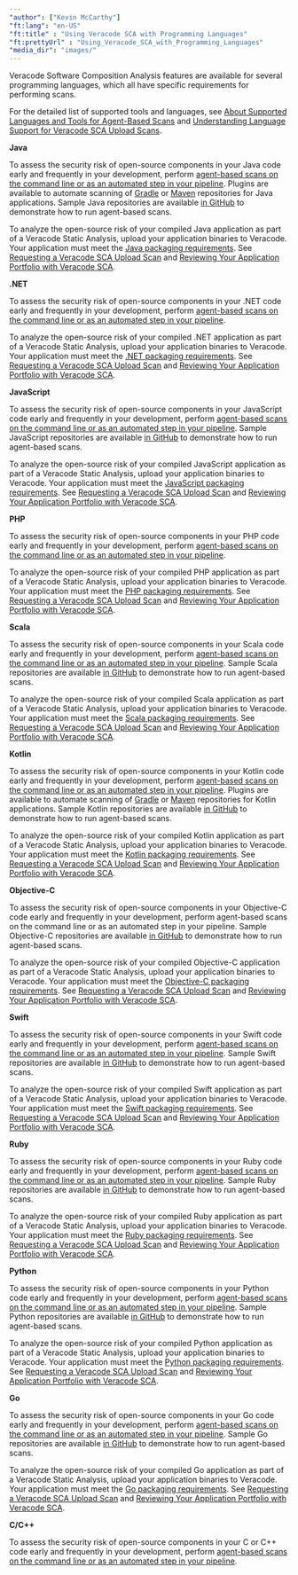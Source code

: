```yaml
---
"author": ["Kevin McCarthy"]
"ft:lang": "en-US"
"ft:title" : "Using Veracode SCA with Programming Languages"
"ft:prettyUrl" : "Using_Veracode_SCA_with_Programming_Languages"
"media_dir": "images/"
---
```


Veracode Software Composition Analysis features are available for several programming languages, which all have specific requirements for performing scans.

For the detailed list of supported tools and languages, see [About Supported Languages and Tools for Agent-Based Scans](https://docs.veracode.com/r/c_sc_supported_lang) and [Understanding Language Support for Veracode SCA Upload Scans](https://docs.veracode.com/r/c_sca_upload_support).

**Java**

To assess the security risk of open-source components in your Java code early and frequently in your development, perform [agent-based scans on the command line or as an automated step in your pipeline](https://docs.veracode.com/r/c_sc_java). Plugins are available to automate scanning of [Gradle](https://docs.veracode.com/r/t_sc_gradle) or [Maven](https://docs.veracode.com/r/t_sc_maven) repositories for Java applications. Sample Java repositories are available [in GitHub](https://github.com/srcclr?language=java) to demonstrate how to run agent-based scans.

To analyze the open-source risk of your compiled Java application as part of a Veracode Static Analysis, upload your application binaries to Veracode. Your application must meet the [Java packaging requirements](https://docs.veracode.com/r/compilation_java). See [Requesting a Veracode SCA Upload Scan](https://docs.veracode.com/r/t_sca_standalone_upload) and [Reviewing Your Application Portfolio with Veracode SCA](https://docs.veracode.com/r/Reviewing_Your_Application_Portfolio_with_Veracode_SCA).

**.NET**

To assess the security risk of open-source components in your .NET code early and frequently in your development, perform [agent-based scans on the command line or as an automated step in your pipeline](https://docs.veracode.com/r/c_sc_net).

To analyze the open-source risk of your compiled .NET application as part of a Veracode Static Analysis, upload your application binaries to Veracode. Your application must meet the [.NET packaging requirements](https://docs.veracode.com/r/compilation_net). See [Requesting a Veracode SCA Upload Scan](https://docs.veracode.com/r/t_sca_standalone_upload) and [Reviewing Your Application Portfolio with Veracode SCA](https://docs.veracode.com/r/Reviewing_Your_Application_Portfolio_with_Veracode_SCA).

**JavaScript**

To assess the security risk of open-source components in your JavaScript code early and frequently in your development, perform [agent-based scans on the command line or as an automated step in your pipeline](https://docs.veracode.com/r/c_sc_javascript). Sample JavaScript repositories are available [in GitHub](https://github.com/srcclr?language=javascript&q=example) to demonstrate how to run agent-based scans.

To analyze the open-source risk of your compiled JavaScript application as part of a Veracode Static Analysis, upload your application binaries to Veracode. Your application must meet the [JavaScript packaging requirements](https://docs.veracode.com/r/compilation_jscript). See [Requesting a Veracode SCA Upload Scan](https://docs.veracode.com/r/t_sca_standalone_upload) and [Reviewing Your Application Portfolio with Veracode SCA](https://docs.veracode.com/r/Reviewing_Your_Application_Portfolio_with_Veracode_SCA).

**PHP**

To assess the security risk of open-source components in your PHP code early and frequently in your development, perform [agent-based scans on the command line or as an automated step in your pipeline](https://docs.veracode.com/r/c_sc_php).

To analyze the open-source risk of your compiled PHP application as part of a Veracode Static Analysis, upload your application binaries to Veracode. Your application must meet the [PHP packaging requirements](https://docs.veracode.com/r/compilation_php). See [Requesting a Veracode SCA Upload Scan](https://docs.veracode.com/r/t_sca_standalone_upload) and [Reviewing Your Application Portfolio with Veracode SCA](https://docs.veracode.com/r/Reviewing_Your_Application_Portfolio_with_Veracode_SCA).

**Scala**

To assess the security risk of open-source components in your Scala code early and frequently in your development, perform [agent-based scans on the command line or as an automated step in your pipeline](https://docs.veracode.com/r/c_sc_scala). Sample Scala repositories are available [in GitHub](https://github.com/srcclr?q=&type=&language=scala) to demonstrate how to run agent-based scans.

To analyze the open-source risk of your compiled Scala application as part of a Veracode Static Analysis, upload your application binaries to Veracode. Your application must meet the [Scala packaging requirements](https://docs.veracode.com/r/compilation_scala). See [Requesting a Veracode SCA Upload Scan](https://docs.veracode.com/r/t_sca_standalone_upload) and [Reviewing Your Application Portfolio with Veracode SCA](https://docs.veracode.com/r/Reviewing_Your_Application_Portfolio_with_Veracode_SCA).

**Kotlin**

To assess the security risk of open-source components in your Kotlin code early and frequently in your development, perform [agent-based scans on the command line or as an automated step in your pipeline](https://docs.veracode.com/r/c_sca_kotlin). Plugins are available to automate scanning of [Gradle](https://docs.veracode.com/r/t_sc_gradle) or [Maven](https://docs.veracode.com/r/t_sc_maven) repositories for Kotlin applications. Sample Kotlin repositories are available [in GitHub](https://github.com/srcclr?q=&type=&language=kotlin) to demonstrate how to run agent-based scans.

To analyze the open-source risk of your compiled Kotlin application as part of a Veracode Static Analysis, upload your application binaries to Veracode. Your application must meet the [Kotlin packaging requirements](https://docs.veracode.com/r/c_compilation_kotlin). See [Requesting a Veracode SCA Upload Scan](https://docs.veracode.com/r/t_sca_standalone_upload) and [Reviewing Your Application Portfolio with Veracode SCA](https://docs.veracode.com/r/Reviewing_Your_Application_Portfolio_with_Veracode_SCA).

**Objective-C**

To assess the security risk of open-source components in your Objective-C code early and frequently in your development, perform agent-based scans on the command line or as an automated step in your pipeline. Sample Objective-C repositories are available [in GitHub](https://github.com/srcclr?q=&type=&language=objective-c) to demonstrate how to run agent-based scans.

To analyze the open-source risk of your compiled Objective-C application as part of a Veracode Static Analysis, upload your application binaries to Veracode. Your application must meet the [Objective-C packaging requirements](https://docs.veracode.com/r/compilation_ios). See [Requesting a Veracode SCA Upload Scan](https://docs.veracode.com/r/t_sca_standalone_upload) and [Reviewing Your Application Portfolio with Veracode SCA](https://docs.veracode.com/r/Reviewing_Your_Application_Portfolio_with_Veracode_SCA).

**Swift**

To assess the security risk of open-source components in your Swift code early and frequently in your development, perform [agent-based scans on the command line or as an automated step in your pipeline](https://docs.veracode.com/r/c_sc_swift). Sample Swift repositories are available [in GitHub](https://github.com/srcclr?q=&type=&language=swift) to demonstrate how to run agent-based scans.

To analyze the open-source risk of your compiled Swift application as part of a Veracode Static Analysis, upload your application binaries to Veracode. Your application must meet the [Swift packaging requirements](https://docs.veracode.com/r/compilation_ios). See [Requesting a Veracode SCA Upload Scan](https://docs.veracode.com/r/t_sca_standalone_upload) and [Reviewing Your Application Portfolio with Veracode SCA](https://docs.veracode.com/r/Reviewing_Your_Application_Portfolio_with_Veracode_SCA).

**Ruby**

To assess the security risk of open-source components in your Ruby code early and frequently in your development, perform [agent-based scans on the command line or as an automated step in your pipeline](https://docs.veracode.com/r/c_sc_ruby). Sample Ruby repositories are available [in GitHub](https://github.com/srcclr?language=ruby&q=example) to demonstrate how to run agent-based scans.

To analyze the open-source risk of your compiled Ruby application as part of a Veracode Static Analysis, upload your application binaries to Veracode. Your application must meet the [Ruby packaging requirements](https://docs.veracode.com/r/compilation_ruby). See [Requesting a Veracode SCA Upload Scan](https://docs.veracode.com/r/t_sca_standalone_upload) and [Reviewing Your Application Portfolio with Veracode SCA](https://docs.veracode.com/r/Reviewing_Your_Application_Portfolio_with_Veracode_SCA).

**Python**

To assess the security risk of open-source components in your Python code early and frequently in your development, perform [agent-based scans on the command line or as an automated step in your pipeline](https://docs.veracode.com/r/c_sc_python). Sample Python repositories are available [in GitHub](https://github.com/srcclr?language=python&q=example) to demonstrate how to run agent-based scans.

To analyze the open-source risk of your compiled Python application as part of a Veracode Static Analysis, upload your application binaries to Veracode. Your application must meet the [Python packaging requirements](https://docs.veracode.com/r/compilation_python). See [Requesting a Veracode SCA Upload Scan](https://docs.veracode.com/r/t_sca_standalone_upload) and [Reviewing Your Application Portfolio with Veracode SCA](https://docs.veracode.com/r/Reviewing_Your_Application_Portfolio_with_Veracode_SCA).

**Go**

To assess the security risk of open-source components in your Go code early and frequently in your development, perform [agent-based scans on the command line or as an automated step in your pipeline](https://docs.veracode.com/r/c_sc_go). Sample Go repositories are available [in GitHub](https://github.com/srcclr?language=go&q=example) to demonstrate how to run agent-based scans.

To analyze the open-source risk of your compiled Go application as part of a Veracode Static Analysis, upload your application binaries to Veracode. Your application must meet the [Go packaging requirements](https://docs.veracode.com/r/compilation_go). See [Requesting a Veracode SCA Upload Scan](https://docs.veracode.com/r/t_sca_standalone_upload) and [Reviewing Your Application Portfolio with Veracode SCA](https://docs.veracode.com/r/Reviewing_Your_Application_Portfolio_with_Veracode_SCA).

**C/C++**

To assess the security risk of open-source components in your C or C++ code early and frequently in your development, perform [agent-based scans on the command line or as an automated step in your pipeline](https://docs.veracode.com/r/c_sc_ccpp).